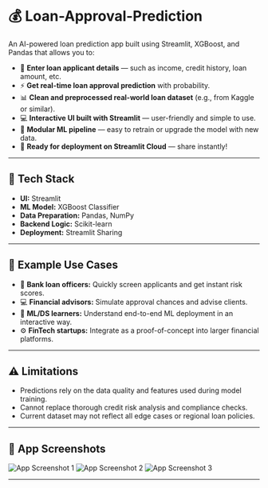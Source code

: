 # 💰 Loan-Approval-Prediction

An AI-powered loan prediction app built using Streamlit, XGBoost, and Pandas that allows you to:

- 📝 **Enter loan applicant details** — such as income, credit history, loan amount, etc.
- ⚡ **Get real-time loan approval prediction** with probability.
- 📊 **Clean and preprocessed real-world loan dataset** (e.g., from Kaggle or similar).
- 💻 **Interactive UI built with Streamlit** — user-friendly and simple to use.
- 🧩 **Modular ML pipeline** — easy to retrain or upgrade the model with new data.
- 🚀 **Ready for deployment on Streamlit Cloud** — share instantly!

---

## 🧠 Tech Stack

- **UI:** Streamlit
- **ML Model:** XGBoost Classifier
- **Data Preparation:** Pandas, NumPy
- **Backend Logic:** Scikit-learn
- **Deployment:** Streamlit Sharing

---

## 💼 Example Use Cases

- 🏦 **Bank loan officers:** Quickly screen applicants and get instant risk scores.
- 💻 **Financial advisors:** Simulate approval chances and advise clients.
- 🧪 **ML/DS learners:** Understand end-to-end ML deployment in an interactive way.
- ⚙️ **FinTech startups:** Integrate as a proof-of-concept into larger financial platforms.

---

## ⚠️ Limitations

-  Predictions rely on the data quality and features used during model training.
-  Cannot replace thorough credit risk analysis and compliance checks.
-  Current dataset may not reflect all edge cases or regional loan policies.

---

## 📸 App Screenshots

![App Screenshot 1](https://github.com/user-attachments/assets/828027ea-e197-4df2-9c6e-e16c5f251cf2)
![App Screenshot 2](https://github.com/user-attachments/assets/7dba16c9-d093-41a0-a550-4754768b88e6)
![App Screenshot 3](https://github.com/user-attachments/assets/41900d70-a840-4cbb-bebc-7549f492cce3)


---






